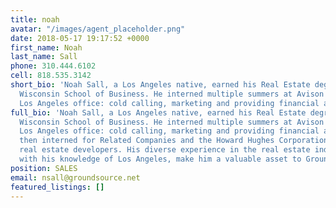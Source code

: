 ```yaml
---
title: noah
avatar: "/images/agent_placeholder.png"
date: 2018-05-17 19:17:52 +0000
first_name: Noah
last_name: Sall
phone: 310.444.6102
cell: 818.535.3142
short_bio: 'Noah Sall, a Los Angeles native, earned his Real Estate degree from the
  Wisconsin School of Business. He interned multiple summers at Avison Young’s downtown
  Los Angeles office: cold calling, marketing and providing financial analysis.     '
full_bio: 'Noah Sall, a Los Angeles native, earned his Real Estate degree from the
  Wisconsin School of Business. He interned multiple summers at Avison Young’s downtown
  Los Angeles office: cold calling, marketing and providing financial analysis. He
  then interned for Related Companies and the Howard Hughes Corporation, two high-volume
  real estate developers. His diverse experience in the real estate industry, coupled
  with his knowledge of Los Angeles, make him a valuable asset to Groundsource.'
position: SALES
email: nsall@groundsource.net
featured_listings: []
---
```

